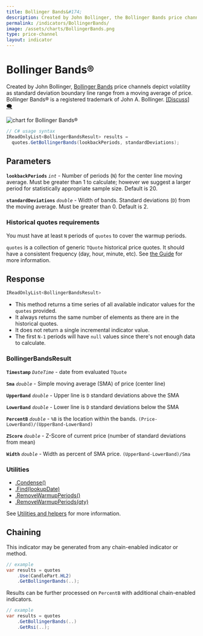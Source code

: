 ```yaml
---
title: Bollinger Bands&#174;
description: Created by John Bollinger, the Bollinger Bands price channels depict volatility as standard deviation boundary line range from a moving average of price.  Bollinger Bands&#174; is a registered trademark of John A. Bollinger.
permalink: /indicators/BollingerBands/
image: /assets/charts/BollingerBands.png
type: price-channel
layout: indicator
---
```


# Bollinger Bands&#174;

Created by John Bollinger, [Bollinger Bands](https://en.wikipedia.org/wiki/Bollinger_Bands) price channels depict volatility as standard deviation boundary line range from a moving average of price.  Bollinger Bands&#174; is a registered trademark of John A. Bollinger.
[[Discuss] 🗨️](https://github.com/DaveSkender/Stock.Indicators/discussions/267 "Community discussion about this indicator")

![chart for Bollinger Bands&#174;](/assets/charts/BollingerBands.png)

```csharp
// C# usage syntax
IReadOnlyList<BollingerBandsResult> results =
  quotes.GetBollingerBands(lookbackPeriods, standardDeviations);
```

## Parameters

**`lookbackPeriods`** _`int`_ - Number of periods (`N`) for the center line moving average.  Must be greater than 1 to calculate; however we suggest a larger period for statistically appropriate sample size.  Default is 20.

**`standardDeviations`** _`double`_ - Width of bands.  Standard deviations (`D`) from the moving average.  Must be greater than 0.  Default is 2.

### Historical quotes requirements

You must have at least `N` periods of `quotes` to cover the warmup periods.

`quotes` is a collection of generic `TQuote` historical price quotes.  It should have a consistent frequency (day, hour, minute, etc).  See [the Guide]({{site.baseurl}}/guide/#historical-quotes) for more information.

## Response

```csharp
IReadOnlyList<BollingerBandsResult>
```

- This method returns a time series of all available indicator values for the `quotes` provided.
- It always returns the same number of elements as there are in the historical quotes.
- It does not return a single incremental indicator value.
- The first `N-1` periods will have `null` values since there's not enough data to calculate.

### BollingerBandsResult

**`Timestamp`** _`DateTime`_ - date from evaluated `TQuote`

**`Sma`** _`double`_ - Simple moving average (SMA) of price (center line)

**`UpperBand`** _`double`_ - Upper line is `D` standard deviations above the SMA

**`LowerBand`** _`double`_ - Lower line is `D` standard deviations below the SMA

**`PercentB`** _`double`_ - `%B` is the location within the bands.  `(Price-LowerBand)/(UpperBand-LowerBand)`

**`ZScore`** _`double`_ - Z-Score of current price (number of standard deviations from mean)

**`Width`** _`double`_ - Width as percent of SMA price.  `(UpperBand-LowerBand)/Sma`

### Utilities

- [.Condense()]({{site.baseurl}}/utilities#condense)
- [.Find(lookupDate)]({{site.baseurl}}/utilities#find-indicator-result-by-date)
- [.RemoveWarmupPeriods()]({{site.baseurl}}/utilities#remove-warmup-periods)
- [.RemoveWarmupPeriods(qty)]({{site.baseurl}}/utilities#remove-warmup-periods)

See [Utilities and helpers]({{site.baseurl}}/utilities#utilities-for-indicator-results) for more information.

## Chaining

This indicator may be generated from any chain-enabled indicator or method.

```csharp
// example
var results = quotes
    .Use(CandlePart.HL2)
    .GetBollingerBands(..);
```

Results can be further processed on `PercentB` with additional chain-enabled indicators.

```csharp
// example
var results = quotes
    .GetBollingerBands(..)
    .GetRsi(..);
```
